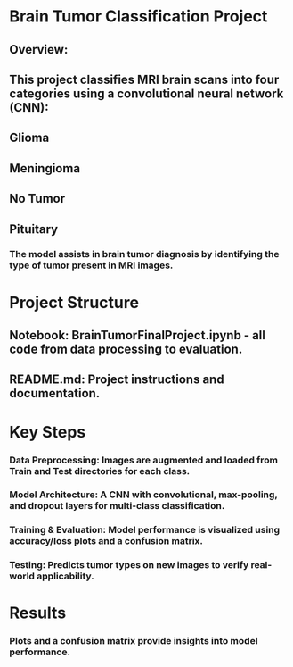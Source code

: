 # Brain Tumor Classification Project
## Overview:
## This project classifies MRI brain scans into four categories using a convolutional neural network (CNN):

## Glioma
## Meningioma
## No Tumor
## Pituitary
### The model assists in brain tumor diagnosis by identifying the type of tumor present in MRI images.

# Project Structure
## Notebook: BrainTumorFinalProject.ipynb - all code from data processing to evaluation.
## README.md: Project instructions and documentation.
# Key Steps
### Data Preprocessing: Images are augmented and loaded from Train and Test directories for each class.
### Model Architecture: A CNN with convolutional, max-pooling, and dropout layers for multi-class classification.
### Training & Evaluation: Model performance is visualized using accuracy/loss plots and a confusion matrix.
### Testing: Predicts tumor types on new images to verify real-world applicability.

# Results
### Plots and a confusion matrix provide insights into model performance.
